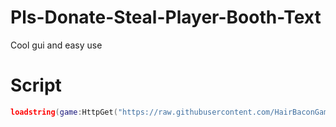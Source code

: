 # Pls-Donate-Steal-Player-Booth-Text
Cool gui and easy use
# Script
```lua
loadstring(game:HttpGet("https://raw.githubusercontent.com/HairBaconGamming/Pls-Donate-Steal-Player-Booth-Text/main/Main.lua"))()
``` 
